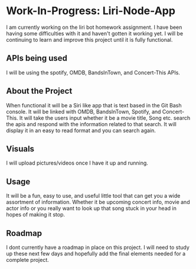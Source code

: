 # Work-In-Progress: Liri-Node-App

I am currently working on the liri bot homework assignment. I have been having some difficulties with it and haven't gotten it working yet. I will be continuing to learn and improve this project until it is fully functional.

## APIs being used

I will be using the spotify, OMDB, BandsInTown, and Concert-This APIs.

## About the Project

When functional it will be a Siri like app that is text based in the Git Bash console. It will be linked with OMDB, BandsInTown, Spotify, and Concert-This. It will take the users input whether it be a movie title, Song etc. search the apis and respond with the information related to that search. It will display it in an easy to read format and you can search again.

## Visuals

I will upload pictures/videos once I have it up and running.

## Usage

It will be a fun, easy to use, and useful little tool that can get you a wide assortment of information. Whether it be upcoming concert info, movie and actor info or you really want to look up that song stuck in your head in hopes of making it stop.

## Roadmap

I dont currently have a roadmap in place on this project. I will need to study up these next few days and hopefully add the final elements needed for a complete project.